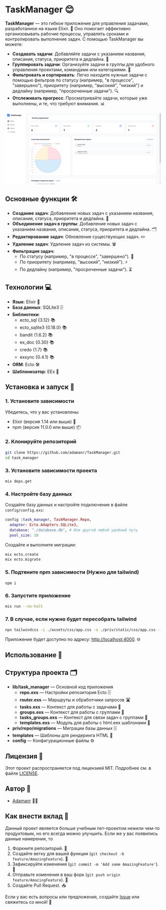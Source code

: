 # TaskManager 😊

**TaskManager** — это гибкое приложение для управления задачами, разработанное на языке Elixir. 🚀 Оно помогает эффективно организовывать рабочие процессы, управлять сроками и контролировать выполнение задач. С помощью TaskManager вы можете:
- **Создавать задачи**: Добавляйте задачи с указанием названия, описания, статуса, приоритета и дедлайна. 📝
- **Группировать задачи**: Организуйте задачи в группы для удобного управления проектами, командами или категориями. 📂
- **Фильтровать и сортировать**: Легко находите нужные задачи с помощью фильтров по статусу (например, "в процессе", "завершено"), приоритету (например, "высокий", "низкий") и дедлайну (например, "просроченные задачи"). 🔍
- **Отслеживать прогресс**: Просматривайте задачи, которые уже выполнены, и те, что требуют внимания. 📊

 
![ 📸](priv/static/image.png)

## Основные функции 🛠️

- **Создание задач**: Добавление новых задач с указанием названия, описания, статуса, приоритета и дедлайна. 📅
- **Объединение задач в группы**: Добавление новых задач с указанием названия, описания, статуса, приоритета и дедлайна. 🗂️
- **Редактирование задач**: Обновление существующих задач. ✏️
- **Удаление задач**: Удаление задач из системы. 🗑️
- **Фильтрация задач**:
  - По статусу (например, "в процессе", "завершено"). 🚦
  - По приоритету (например, "высокий", "низкий"). ⚡
  - По дедлайну (например, "просроченные задачи"). ⏳

## Технологии 💻

- **Язык**: Elixir 🧪
- **База данных**: SQLite3 🗄️
- **Библиотеки**:
  - ecto_sql {3.12} 📚
  - ecto_sqlite3 {0.18.0} 📚
  - bandit {1.6.2} 📚
  - ex_doc {0.30} 📚
  - credo {1.7} 📚
  - exsync {0.4.1} 📚
- **ORM**: Ecto 🛠️
- **Шаблонизатор**: EEx 📝

## Установка и запуск 🚀

### 1. Установите зависимости

Убедитесь, что у вас установлены:
- Elixir (версия 1.14 или выше) 🧪
- npm (версия 11.0.0 или выше) 📦

### 2. Клонируйте репозиторий

```bash
git clone https://github.com/adamanr/TaskManager.git
cd task_manager
```

### 3. Установите зависимости проекта

```bash
mix deps.get
```

### 4. Настройте базу данных

Создайте базу данных и настройте подключение в файле `config/config.exs`:

```elixir
config :task_manager, TaskManager.Repo,
  adapter: Ecto.Adapters.SQLite3,
  database: "./database.db", # Или другой любой удобный путь
  pool_size: 10
```

Создайте и выполните миграции:

```bash
mix ecto.create
mix ecto.migrate
```

### 5. Подтяните npm зависимости (Нужно для tailwind) 
```
npm i
```


### 6. Запустите приложение

```bash
mix run --no-halt
```

### 7. В случае, если нужно будет пересобрать tailwind
```bash
npx tailwindcss -i ./assets/css/app.css -o ./priv/static/css/app.css --watch
```

Приложение будет доступно по адресу: [http://localhost:4000](http://localhost:4000). 🌐

## Использование 📖

## Структура проекта 🗂️

- **lib/task_manager** — Основной код приложения
  - **repo.exs** — Настройки репозитория Ecto 🗄️
  - **router.exs** — Маршруты и обработчики запросов 🛣️
  - **tasks.exs** — Контекст для работы с задачами 📝
  - **groups.exs** — Контекст для работы с группами 📂
  - **tasks_groups.exs** — Контекст для связи задач с группами 🔗
  - **templates.exs** — Модуль для работы с html.eex шаблонами 📄
- **priv/repo/migrations** — Миграции базы данных 🗄️
- **templates** — Шаблоны для рендеринга HTML 📄
- **config** — Конфигурационные файлы ⚙️

## Лицензия 📜

Этот проект распространяется под лицензией MIT. Подробнее см. в файле [LICENSE](LICENSE).

## Автор 👤

- [Adamanr](https://github.com/adamanr) 🧑‍💻


## Как внести вклад 🤝
Данный проект является больше учебным пет-проектом нежели чем-то продуктовым, но его всегда можно улучшить. Если же у вас появились данные намерения, то

1. Форкните репозиторий. 🍴
2. Создайте ветку для вашей функции (`git checkout -b feature/AmazingFeature`). 🌿
3. Зафиксируйте изменения (`git commit -m 'Add some AmazingFeature'`). 💾
4. Отправьте изменения в ваш форк (`git push origin feature/AmazingFeature`). 🚀
5. Создайте Pull Request. 📥


Если у вас есть вопросы или предложения, создайте [Issue](https://github.com/adamanr/TaskManager/issues) или свяжитесь со мной! 📩
